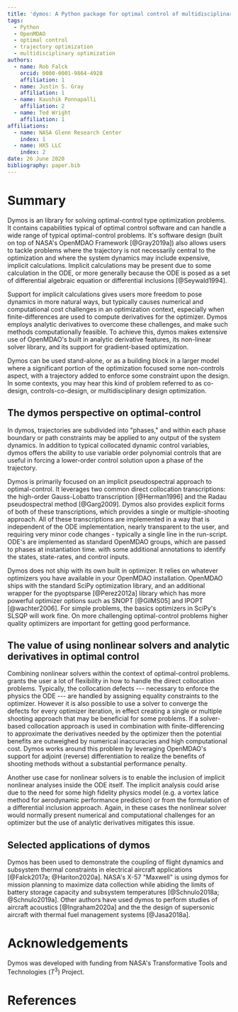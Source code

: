 ```yaml
---
title: 'dymos: A Python package for optimal control of multidisciplinary systems'
tags:
  - Python
  - OpenMDAO
  - optimal control
  - trajectory optimization
  - multidisciplinary optimization
authors:
  - name: Rob Falck
    orcid: 0000-0001-9864-4928
    affiliation: 1
  - name: Justin S. Gray
    affiliation: 1
  - name: Kaushik Ponnapalli
    affiliation: 2
  - name: Ted Wright
    affiliation: 1
affiliations:
  - name: NASA Glenn Research Center
    index: 1
  - name: HX5 LLC
    index: 2
date: 26 June 2020
bibliography: paper.bib
---
```


# Summary

Dymos is an library for solving optimal-control type optimization problems. 
It contains capabilities typical of optimal control software and can handle a wide range of typical optimal-control problems.
It's software design (built on top of NASA's OpenMDAO Framework [@Gray2019a]) also allows users to tackle problems where the trajectory is not necessarily central to the optimization and where the system dynamics may include expensive, implicit calculations.
Implicit calculations may be present due to some calculation in the ODE, or more generally because the ODE is posed as a set of differential algebraic equation or differential inclusions [@Seywald1994].

Support for implicit calculations gives users more freedom to pose dynamics in more natural ways, but typically causes numerical and computational cost challenges in an optimization context, especially when finite-differences are used to compute derivatives for the optimizer.
Dymos employs analytic derivatives to overcome these challenges, and make such methods computationally feasible.
To achieve this, dymos makes extensive use of OpenMDAO's built in analytic derivative features, its non-linear solver library, and its support for  gradient-based optimization. 

Dymos can be used stand-alone, or as a building block in a larger model where a significant portion of the optimization focused some non-controls aspect, with a trajectory added to enforce some constraint upon the design.
In some contexts, you may hear this kind of problem referred to as co-design, controls-co-design, or multidisciplinary design optimization.

## The dymos perspective on optimal-control

In dymos, trajectories are subdivided into "phases," and within each phase boundary or path constraints may be applied to any output of the system dynamics.
In addition to typical collocated dynamic control variables, dymos offers the ability to use variable order polynomial controls that are useful in forcing a lower-order control solution upon a phase of the trajectory.

Dymos is primarily focused on an implicit pseudospectral approach to optimal-control. 
It leverages two common direct collocation transcriptions: the high-order Gauss-Lobatto transcription [@Herman1996] and the Radau pseudospectral method [@Garg2009].
Dymos also provides explicit forms of both of these transcriptions, which provides a single or multiple-shooting approach.
All of these transcriptions are implemented in a way that is independent of the ODE implementation, nearly transparent to the user, and requiring very minor code changes - typically a single line in the run-script.
ODE's are implemented as standard OpenMDAO groups, which are passed to phases at instantiation time. 
with some additional annotations to identify the states, state-rates, and control inputs. 

Dymos does not ship with its own built in optimizer. 
It relies on whatever optimizers you have available in your OpenMDAO installation. 
OpenMDAO ships with the standard SciPy optimization library, and an additional wrapper for the pyoptsparse [@Perez2012a] library which has more powerful optimizer options such as SNOPT [@GilMS05] and IPOPT [@wachter2006].
For simple problems, the basics optimizers in SciPy's SLSQP will work fine.
On more challenging optimal-control problems higher quality optimizers are important for getting good performance. 

## The value of using nonlinear solvers and analytic derivatives in optimal control

Combining nonlinear solvers within the context of optimal-control problems.
grants the user a lot of flexibility in how to handle the direct collocation problems. 
Typically, the collocation defects --- necessary to enforce the physics the ODE --- are handled by assigning equality constraints to the optimizer.
However it is also possible to use a solver to converge the defects for every optimizer iteration, in effect creating a single or multiple shooting approach that may be beneficial for some problems.
If a solver-based collocation approach is used in combination with finite-differencing to approximate the derivatives needed by the optimizer then the potential benefits are outweighed by numerical inaccuracies and high computational cost. 
Dymos works around this problem by leveraging OpenMDAO's support for adjoint (reverse) differentiation to realize the benefits of shooting methods without a substantial performance penalty.

Another use case for nonlinear solvers is to enable the inclusion of implicit nonlinear analyses inside the ODE itself.
The implicit analysis could arise due to the need for some high fidelity physics model (e.g. a vortex latice method for aerodynamic performance prediction) or from the formulation of a differential inclusion approach. 
Again, in these cases the nonlinear solver would normally present numerical and computational challenges for an optimizer but the use of analytic derivatives mitigates this issue. 

## Selected applications of dymos

Dymos has been used to demonstrate the coupling of flight dynamics and subsystem thermal constraints in electrical aircraft applications [@Falck2017a; @Hariton2020a].
NASA's X-57 "Maxwell" is using dymos for mission planning to maximize data collection while abiding the limits of battery storage capacity and subsystem temperatures [@Schnulo2018a; @Schnulo2019a].
Other authors have used dymos to perform studies of aircraft acoustics [@Ingraham2020a] and the the design of supersonic aircraft with thermal fuel management systems [@Jasa2018a].

# Acknowledgements

Dymos was developed with funding from NASA's Transformative Tools and Technologies ($T^3$) Project.

# References
